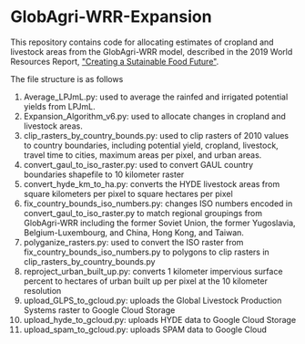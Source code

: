 # GlobAgri-WRR-Expansion
This repository contains code for allocating estimates of cropland and livestock areas from the GlobAgri-WRR model, described in the 2019 World Resources Report, ["Creating a Sutainable Food Future"](https://wrr-food.wri.org/).

The file structure is as follows
1. Average_LPJmL.py: used to average the rainfed and irrigated potential yields from LPJmL.
1. Expansion_Algorithm_v6.py: used to allocate changes in cropland and livestock areas.
1. clip_rasters_by_country_bounds.py: used to clip rasters of 2010 values to country boundaries, including potential yield, cropland, livestock, travel time to cities, maximum areas per pixel, and urban areas.
1. convert_gaul_to_iso_raster.py: used to convert GAUL country boundaries shapefile to 10 kilometer raster 
1. convert_hyde_km_to_ha.py: converts the HYDE livestock areas from square kilometers per pixel to square hectares per pixel
1. fix_country_bounds_iso_numbers.py: changes ISO numbers encoded in convert_gaul_to_iso_raster.py to match regional groupings from GlobAgri-WRR including the former Soviet Union, the former Yugoslavia, Belgium-Luxembourg, and China, Hong Kong, and Taiwan.
1. polyganize_rasters.py: used to convert the ISO raster from fix_country_bounds_iso_numbers.py to polygons to clip rasters in clip_rasters_by_country_bounds.py
1. reproject_urban_built_up.py: converts 1 kilometer impervious surface percent to hectares of urban built up per pixel at the 10 kilometer resolution
1. upload_GLPS_to_gcloud.py: uploads the Global Livestock Production Systems raster to Google Cloud Storage
1. upload_hyde_to_gcloud.py: uploads HYDE data to Google Cloud Storage
1. upload_spam_to_gcloud.py: uploads SPAM data to Google Cloud

